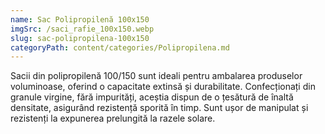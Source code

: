 ```yaml
---
name: Sac Polipropilenă 100x150
imgSrc: /saci_rafie_100x150.webp
slug: sac-polipropilena-100x150
categoryPath: content/categories/Polipropilena.md
---
```


Sacii din polipropilenă 100/150 sunt ideali pentru ambalarea produselor voluminoase, oferind o capacitate extinsă și durabilitate. Confecționați din granule virgine, fără impurități, aceștia dispun de o țesătură de înaltă densitate, asigurând rezistență sporită în timp. Sunt ușor de manipulat și rezistenți la expunerea prelungită la razele solare.
